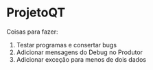 # ProjetoQT

Coisas para fazer:
<ol>
<li>Testar programas e consertar bugs</li>
<li>Adicionar mensagens do Debug no Produtor</li>
<li>Adicionar exceção para menos de dois dados</li>
</ol>
